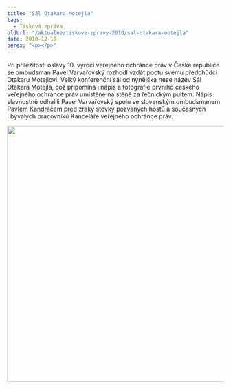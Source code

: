 ```yaml
---
title: "Sál Otakara Motejla"
tags:
  - Tisková zpráva
oldUrl: "/aktualne/tiskove-zpravy-2010/sal-otakara-motejla"
date: 2010-12-10
perex: "<p></p>"
---
```


<!-- imported from the old website -->

<p>Při příležitosti oslavy 10. výročí veřejného ochránce práv v České republice se ombudsman Pavel Varvařovský rozhodl vzdát poctu svému předchůdci Otakaru Motejlovi. Velký konferenční sál od nynějška nese název Sál Otakara Motejla, což připomíná i nápis a fotografie prvního českého veřejného ochránce práv umístěné na stěně za řečnickým pultem. Nápis slavnostně odhalili Pavel Varvařovský spolu se slovenským ombudsmanem Pavlem Kandráčem před zraky stovky pozvaných hostů a současných i bývalých pracovníků Kanceláře veřejného ochránce práv. </p><p><img src="/uploads-import/img/odhaleni-web.jpg" height="595" width="628" alt="" /></p>
